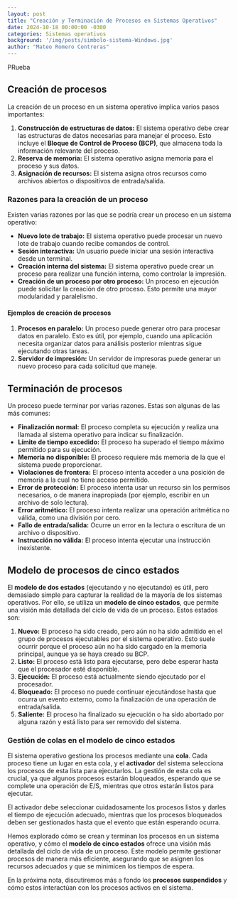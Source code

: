 ```yaml
---
layout: post
title: "Creación y Terminación de Procesos en Sistemas Operativos"
date: 2024-10-18 00:00:00 -0300
categories: Sistemas operativos
background: '/img/posts/simbolo-sistema-Windows.jpg'
author: "Mateo Romero Contreras"
---
```

PRueba
## Creación de procesos

La creación de un proceso en un sistema operativo implica varios pasos importantes:

1. **Construcción de estructuras de datos:** El sistema operativo debe crear las estructuras de datos necesarias para manejar el proceso. Esto incluye el **Bloque de Control de Proceso (BCP)**, que almacena toda la información relevante del proceso.
2. **Reserva de memoria:** El sistema operativo asigna memoria para el proceso y sus datos.
3. **Asignación de recursos:** El sistema asigna otros recursos como archivos abiertos o dispositivos de entrada/salida.

### Razones para la creación de un proceso

Existen varias razones por las que se podría crear un proceso en un sistema operativo:

- **Nuevo lote de trabajo:** El sistema operativo puede procesar un nuevo lote de trabajo cuando recibe comandos de control.
- **Sesión interactiva:** Un usuario puede iniciar una sesión interactiva desde un terminal.
- **Creación interna del sistema:** El sistema operativo puede crear un proceso para realizar una función interna, como controlar la impresión.
- **Creación de un proceso por otro proceso:** Un proceso en ejecución puede solicitar la creación de otro proceso. Esto permite una mayor modularidad y paralelismo.

#### Ejemplos de creación de procesos

1. **Procesos en paralelo:** Un proceso puede generar otro para procesar datos en paralelo. Esto es útil, por ejemplo, cuando una aplicación necesita organizar datos para análisis posterior mientras sigue ejecutando otras tareas.
2. **Servidor de impresión:** Un servidor de impresoras puede generar un nuevo proceso para cada solicitud que maneje.

## Terminación de procesos

Un proceso puede terminar por varias razones. Estas son algunas de las más comunes:

- **Finalización normal:** El proceso completa su ejecución y realiza una llamada al sistema operativo para indicar su finalización.
- **Límite de tiempo excedido:** El proceso ha superado el tiempo máximo permitido para su ejecución.
- **Memoria no disponible:** El proceso requiere más memoria de la que el sistema puede proporcionar.
- **Violaciones de frontera:** El proceso intenta acceder a una posición de memoria a la cual no tiene acceso permitido.
- **Error de protección:** El proceso intenta usar un recurso sin los permisos necesarios, o de manera inapropiada (por ejemplo, escribir en un archivo de solo lectura).
- **Error aritmético:** El proceso intenta realizar una operación aritmética no válida, como una división por cero.
- **Fallo de entrada/salida:** Ocurre un error en la lectura o escritura de un archivo o dispositivo.
- **Instrucción no válida:** El proceso intenta ejecutar una instrucción inexistente.

## Modelo de procesos de cinco estados

El **modelo de dos estados** (ejecutando y no ejecutando) es útil, pero demasiado simple para capturar la realidad de la mayoría de los sistemas operativos. Por ello, se utiliza un **modelo de cinco estados**, que permite una visión más detallada del ciclo de vida de un proceso. Estos estados son:

1. **Nuevo:** El proceso ha sido creado, pero aún no ha sido admitido en el grupo de procesos ejecutables por el sistema operativo. Esto suele ocurrir porque el proceso aún no ha sido cargado en la memoria principal, aunque ya se haya creado su BCP.
2. **Listo:** El proceso está listo para ejecutarse, pero debe esperar hasta que el procesador esté disponible.
3. **Ejecución:** El proceso está actualmente siendo ejecutado por el procesador.
4. **Bloqueado:** El proceso no puede continuar ejecutándose hasta que ocurra un evento externo, como la finalización de una operación de entrada/salida.
5. **Saliente:** El proceso ha finalizado su ejecución o ha sido abortado por alguna razón y está listo para ser removido del sistema.

### Gestión de colas en el modelo de cinco estados

El sistema operativo gestiona los procesos mediante una **cola**. Cada proceso tiene un lugar en esta cola, y el **activador** del sistema selecciona los procesos de esta lista para ejecutarlos. La gestión de esta cola es crucial, ya que algunos procesos estarán bloqueados, esperando que se complete una operación de E/S, mientras que otros estarán listos para ejecutar.

El activador debe seleccionar cuidadosamente los procesos listos y darles el tiempo de ejecución adecuado, mientras que los procesos bloqueados deben ser gestionados hasta que el evento que están esperando ocurra.


Hemos explorado cómo se crean y terminan los procesos en un sistema operativo, y cómo el **modelo de cinco estados** ofrece una visión más detallada del ciclo de vida de un proceso. Este modelo permite gestionar procesos de manera más eficiente, asegurando que se asignen los recursos adecuados y que se minimicen los tiempos de espera.

En la próxima nota, discutiremos más a fondo los **procesos suspendidos** y cómo estos interactúan con los procesos activos en el sistema.

